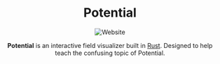 <div align="center">
<h1 align="center">Potential</h1>
<a href="https://joe-loach.github.io/potential/"></a>
<img alt="Website" src="https://img.shields.io/website?down_color=lightgrey&down_message=offline&up_color=green&up_message=online&url=https%3A%2F%2Fjoe-loach.github.io%2Fpotential%2F">
</div>

<p align="center">
    <b>Potential</b> is an interactive field visualizer built in <a href="https://www.rust-lang.org/">Rust</a>. Designed to help teach the confusing topic of Potential.
</p>
